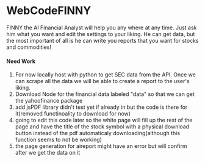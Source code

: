 # WebCodeFINNY
FINNY the AI Financial Analyst will help you any where at any time. Just ask him what you want and edit the settings to your liking. He can get data, but the most important of all is he can write you reports that you want for stocks and commodities!

#### Need Work
1. For now locally host with python to get SEC data from the API. Once we can scrape all the data we will be able to create a report to the user's liking.
2. Download Node for the financial data labeled "data" so that we can get the yahoofinance package
3. add jsPDF library didn't test yet if already in but the code is there for it(removed functinoality to download for now)
4. going to edit this code later so the white page will fill up the rest of the page and have the title of the stock symbol with a physical download button instead of the pdf automaticaly downloading(although this function seems to not be working)
5. the page generation for aireport might have an error but will confirm after we get the data on it
